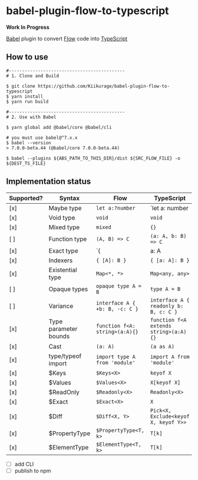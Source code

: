 # babel-plugin-flow-to-typescript

<span color="red">**Work In Progress**</span>

[Babel] plugin to convert [Flow] code into [TypeScript]

## How to use

```shell
#--------------------------------------------
# 1. Clone and Build

$ git clone https://github.com/Kiikurage/babel-plugin-flow-to-typescript
$ yarn install
$ yarn run build

#--------------------------------------------
# 2. Use with Babel

$ yarn global add @babel/core @babel/cli

# you must use babel@^7.x.x
$ babel --version 
> 7.0.0-beta.44 (@babel/core 7.0.0-beta.44)

$ babel --plugins ${ABS_PATH_TO_THIS_DIR}/dist ${SRC_FLOW_FILE} -o ${DEST_TS_FILE}
```

## Implementation status

| Supported? | Syntax | Flow | TypeScript |
|---|---|---|---|
| [x] | Maybe type | `let a:?number` | `let a: number | null | undefined` |
| [x] | Void type | `void` | `void` |
| [x] | Mixed type | `mixed` | `{}` |
| [ ]  | Function type | `(A, B) => C` | `(a: A, b: B) => C` |
| [x]  | Exact type | `{| a: A |}` | `{ a: A }` |
| [x]  | Indexers | `{ [A]: B }` | `{ [a: A]: B }` |
| [x]  | Existential type | `Map<*, *>` | `Map<any, any>` |
| [ ] | Opaque types | `opaque type A = B` | `type A = B` |
| [ ] | Variance | `interface A { +b: B, -c: C }` | `interface A { readonly b: B, c: C }` |
| [x] | Type parameter bounds | `function f<A: string>(a:A){}` | `function f<A extends string>(a:A){}` |
| [x] | Cast | `(a: A)` | `(a as A)` |
| [x] | type/typeof import | `import type A from 'module'` | `import A from 'module'` |
| [x] | $Keys | `$Keys<X>` | `keyof X` |
| [x] | $Values | `$Values<X>` | `X[keyof X]` |
| [x] | $ReadOnly | `$Readonly<X>` | `Readonly<X>` |
| [x] | $Exact| `$Exact<X>` | `X` |
| [x] | $Diff| `$Diff<X, Y>` | `Pick<X, Exclude<keyof X, keyof Y>>` |
| [x] | $PropertyType| `$PropertyType<T, k>` | `T[k]` |
| [x] | $ElementType| `$ElementType<T, k>` | `T[k]` |

- [ ] add CLI
- [ ] publish to npm

[Babel]: https://github.com/babel/babel
[Flow]: https://github.com/facebook/flow
[TypeScript]: https://github.com/Microsoft/TypeScript